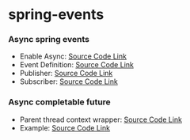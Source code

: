 # spring-events

### Async spring events

- Enable Async: [Source Code Link](src/main/java/com/example/demo/SpringEventsApplication.java#L9)
- Event Definition: [Source Code Link](src/main/java/com/example/demo/events/AuditEvent.java)
- Publisher: [Source Code Link](src/main/java/com/example/demo/events/publisher/AuditEventPublisher.java)
- Subscriber: [Source Code Link](src/main/java/com/example/demo/events/subscriber/AuditEventSubscriber.java)

### Async completable future
- Parent thread context wrapper: [Source Code Link](src/main/java/com/example/demo/future/ThreadContextWrapper.java)
- Example: [Source Code Link](src/main/java/com/example/demo/future/CompletableFutureExample.java)


